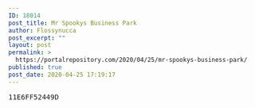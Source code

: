 ```yaml
---
ID: 18014
post_title: Mr Spookys Business Park
author: Flossynucca
post_excerpt: ""
layout: post
permalink: >
  https://portalrepository.com/2020/04/25/mr-spookys-business-park/
published: true
post_date: 2020-04-25 17:19:17
---
```

<pre>11E6FF52449D</pre>